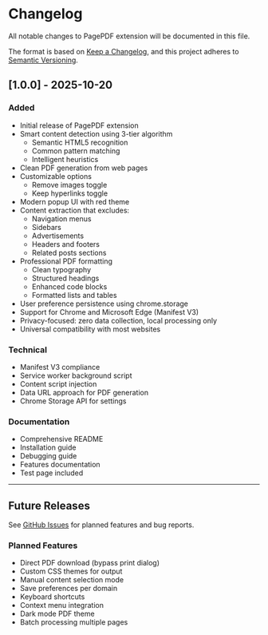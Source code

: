 # Changelog

All notable changes to PagePDF extension will be documented in this file.

The format is based on [Keep a Changelog](https://keepachangelog.com/en/1.0.0/),
and this project adheres to [Semantic Versioning](https://semver.org/spec/v2.0.0.html).

## [1.0.0] - 2025-10-20

### Added
- Initial release of PagePDF extension
- Smart content detection using 3-tier algorithm
  - Semantic HTML5 recognition
  - Common pattern matching
  - Intelligent heuristics
- Clean PDF generation from web pages
- Customizable options
  - Remove images toggle
  - Keep hyperlinks toggle
- Modern popup UI with red theme
- Content extraction that excludes:
  - Navigation menus
  - Sidebars
  - Advertisements
  - Headers and footers
  - Related posts sections
- Professional PDF formatting
  - Clean typography
  - Structured headings
  - Enhanced code blocks
  - Formatted lists and tables
- User preference persistence using chrome.storage
- Support for Chrome and Microsoft Edge (Manifest V3)
- Privacy-focused: zero data collection, local processing only
- Universal compatibility with most websites

### Technical
- Manifest V3 compliance
- Service worker background script
- Content script injection
- Data URL approach for PDF generation
- Chrome Storage API for settings

### Documentation
- Comprehensive README
- Installation guide
- Debugging guide
- Features documentation
- Test page included

---

## Future Releases

See [GitHub Issues](https://github.com/yourusername/pagepdf/issues) for planned features and bug reports.

### Planned Features
- Direct PDF download (bypass print dialog)
- Custom CSS themes for output
- Manual content selection mode
- Save preferences per domain
- Keyboard shortcuts
- Context menu integration
- Dark mode PDF theme
- Batch processing multiple pages
